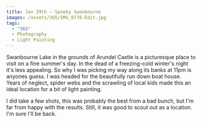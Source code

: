 ```yaml
---
title: Jan 29th — Spooky Swanbourne
images: /assets/365/IMG_8778-Edit.jpg
tags:
  - "365"
  - Photography
  - Light Painting
---
```

Swanbourne Lake in the grounds of Arundel Castle is a picturesque place to visit on a fine summer's day. In the dead of a freezing-cold winter's night it's less appealing. So why I was picking my way along its banks at 11pm is anyones guess. I was headed for the beautifully run down boat house. Years of neglect, spider webs and the scrawling of local kids made this an ideal location for a bit of light painting.

I did take a few shots, this was probably the best from a bad bunch, but I'm far from happy with the results. Still, it was good to scout out as a location. I'm sure I'll be back. 